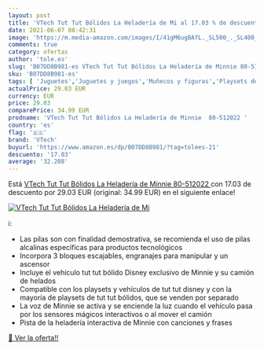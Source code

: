 ```yaml
---
layout: post
title: 'VTech Tut Tut Bólidos La Heladería de Mi al 17.03 % de descuento'
date: 2021-06-07 08:42:31
image: 'https://m.media-amazon.com/images/I/41gM6ugBAfL._SL500_._SL400_.jpg'
comments: true
category: ofertas
author: 'tole.es'
slug: 'B07DD8B981-es VTech Tut Tut Bólidos La Heladería de Minnie 80-512022'
sku: 'B07DD8B981-es'
tags: [ 'Juguetes','Juguetes y juegos','Muñecos y figuras','Playsets de figuras de juguete para niños','vtech', ]
actualPrice: 29.03 EUR
currency: EUR
price: 29.03
comparePrice: 34.99 EUR
prodname: 'VTech Tut Tut Bólidos La Heladería de Minnie  80-512022 '
country: 'es'
flag: '🇪🇸'
brand: 'VTech'
buyurl: 'https://www.amazon.es/dp/B07DD8B981/?tag=tolees-21'
descuento: '17.03'
average: '32.208'
---
```


Está [VTech Tut Tut Bólidos La Heladería de Minnie  80-512022 ](https://www.amazon.es/dp/B07DD8B981/?tag=tolees-21) con 17.03 de descuento por 29.03 EUR (original: 34.99 EUR) en el siguiente enlace!

[![VTech Tut Tut Bólidos La Heladería de Mi](https://m.media-amazon.com/images/I/41gM6ugBAfL._SL500_._SL400_.jpg)](https://www.amazon.es/dp/B07DD8B981/?tag=tolees-21)

ℹ️:

- Las pilas son con finalidad demostrativa, se recomienda el uso de pilas alcalinas específicas para productos tecnológicos
- Incorpora 3 bloques escajables, engranajes para manipular y un ascensor
- Incluye el vehículo tut tut bólido Disney exclusivo de Minnie y su camión de helados
- Compatible con los playsets y vehículos de tut tut disney y con la mayoría de playsets de tut tut bólidos, que se venden por separado
- La voz de Minnie se activa y se enciende la luz cuando el vehículo pasa por los sensores mágicos interactivos o al mover el camión
- Pista de la heladería interactiva de Minnie con canciones y frases

[🛒 Ver la oferta!!](https://www.amazon.es/dp/B07DD8B981/?tag=tolees-21)
